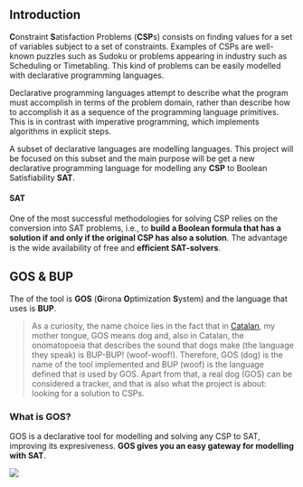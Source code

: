 
## Introduction

**C**onstraint **S**atisfaction Problems \(**CSP**s\) consists on finding values for a set of variables subject to a set of constraints. Examples of CSPs are well-known puzzles such as Sudoku or problems appearing in industry such as Scheduling or Timetabling. This kind of problems can be easily modelled with declarative programming languages.

Declarative programming languages attempt to describe what the program must accomplish in terms of the problem domain, rather than describe how to accomplish it as a sequence of the programming language primitives. This is in contrast with imperative programming, which implements algorithms in explicit steps.

A subset of declarative languages are modelling languages. This project will be focused on this subset and the main purpose will be get a new declarative programming language for modelling any **CSP** to Boolean Satisfiability **SAT**.

#### SAT

One of the most successful methodologies for solving CSP relies on the conversion into SAT problems, i.e., to **build a Boolean formula that has a solution if and only if the original CSP has also a solution**. The advantage is the wide availability of free and **eﬀicient SAT-solvers**.

## GOS & BUP

The of the tool is **GOS** \(**G**irona **O**ptimization **S**ystem\) and the language that uses is **BUP**.

> As a curiosity, the name choice lies in the fact that in [Catalan](https://en.wikipedia.org/wiki/Catalan_language), my mother tongue, GOS means dog and, also in Catalan, the onomatopoeia that describes the sound that dogs make \(the language they speak\) is BUP-BUP! \(woof-woof!\). Therefore, GOS \(dog\) is the name of the tool implemented and BUP \(woof\) is the language defined that is used by GOS. Apart from that, a real dog \(GOS\) can be considered a tracker, and that is also what the project is about: looking for a solution to CSPs.

### What is GOS?

GOS is a declarative tool for modelling and solving any CSP to SAT, improving its expresiveness. **GOS gives you an easy gateway for modelling with SAT**.

![](https://i.imgur.com/orO0kZ8.jpg)

